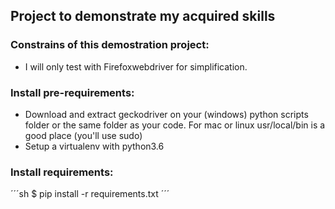 ## Project to demonstrate my acquired skills

### Constrains of this demostration project:
- I will only test with Firefoxwebdriver for simplification.

### Install pre-requirements:
* Download and extract geckodriver on your (windows) python scripts folder or the same folder as your code. For mac or linux usr/local/bin is a good place (you'll use sudo)
* Setup a virtualenv with python3.6

### Install requirements:

´´´sh
 $ pip install -r requirements.txt
´´´
